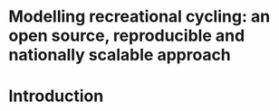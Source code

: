 Modelling recreational cycling: an open source, reproducible and
nationally scalable approach
================

# Introduction
